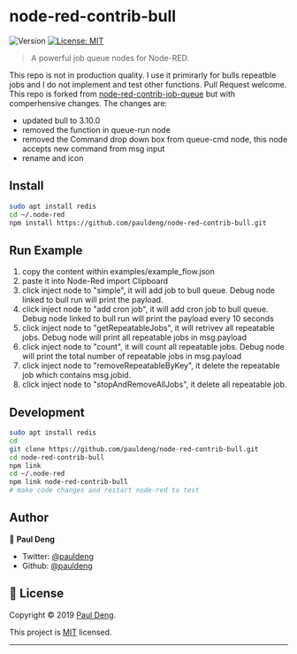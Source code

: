 # node-red-contrib-bull

![Version](https://img.shields.io/badge/version-0.0.1-blue.svg?cacheSeconds=2592000)
[![License: MIT](https://img.shields.io/badge/License-MIT-yellow.svg)](https://github.com/pauldeng/node-red-contrib-bull/blob/master/LICENSE)

> A powerful job queue nodes for Node-RED.

This repo is not in production quality. I use it primirarly for bulls repeatble jobs and I do not implement and test other functions. Pull Request welcome.  
This repo is forked from [node-red-contrib-job-queue](https://github.com/cuongquay/node-red-contrib-job-queue) but with comperhensive changes. The changes are:

- updated bull to 3.10.0
- removed the function in queue-run node
- removed the Command drop down box from queue-cmd node, this node accepts new command from msg input
- rename and icon

## Install

```sh
sudo apt install redis
cd ~/.node-red
npm install https://github.com/pauldeng/node-red-contrib-bull.git
```

## Run Example

1. copy the content within examples/example_flow.json
2. paste it into Node-Red import Clipboard
3. click inject node to "simple", it will add job to bull queue. Debug node linked to bull run will print the payload.
4. click inject node to "add cron job", it will add cron job to bull queue. Debug node linked to bull run will print the payload every 10 seconds
5. click inject node to "getRepeatableJobs", it will retrivev all repeatable jobs. Debug node will print all repeatable jobs in msg.payload
6. click inject node to "count", it will count all repeatable jobs. Debug node will print the total number of repeatable jobs in msg.payload
7. click inject node to "removeRepeatableByKey", it delete the repeatable job which contains msg.jobid.
8. click inject node to "stopAndRemoveAllJobs", it delete all repeatable job.

## Development

```sh
sudo apt install redis
cd
git clone https://github.com/pauldeng/node-red-contrib-bull.git
cd node-red-contrib-bull
npm link
cd ~/.node-red
npm link node-red-contrib-bull
# make code changes and restart node-red to test
```

## Author

👤 **Paul Deng**

- Twitter: [@pauldeng](https://twitter.com/pauldeng)
- Github: [@pauldeng](https://github.com/pauldeng)

## 📝 License

Copyright © 2019 [Paul Deng](https://github.com/pauldeng).

This project is [MIT](https://github.com/pauldeng/node-red-contrib-bull/blob/master/LICENSE) licensed.

---
